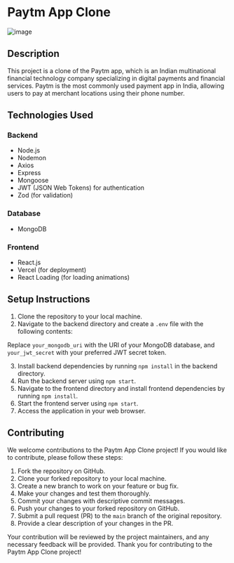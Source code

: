 # Paytm App Clone
![image](https://github.com/harrykamboj1/Paytm-clone/assets/49549662/44dfa450-4704-49c6-85cf-10887d9f5492)

## Description

This project is a clone of the Paytm app, which is an Indian multinational financial technology company specializing in digital payments and financial services. Paytm is the most commonly used payment app in India, allowing users to pay at merchant locations using their phone number.

## Technologies Used

### Backend

- Node.js
- Nodemon
- Axios
- Express
- Mongoose
- JWT (JSON Web Tokens) for authentication
- Zod (for validation)

### Database

- MongoDB

### Frontend

- React.js
- Vercel (for deployment)
- React Loading (for loading animations)

## Setup Instructions

1. Clone the repository to your local machine.
2. Navigate to the backend directory and create a `.env` file with the following contents:


Replace `your_mongodb_uri` with the URI of your MongoDB database, and `your_jwt_secret` with your preferred JWT secret token.

3. Install backend dependencies by running `npm install` in the backend directory.
4. Run the backend server using `npm start`.
5. Navigate to the frontend directory and install frontend dependencies by running `npm install`.
6. Start the frontend server using `npm start`.
7. Access the application in your web browser.

## Contributing

We welcome contributions to the Paytm App Clone project! If you would like to contribute, please follow these steps:

1. Fork the repository on GitHub.
2. Clone your forked repository to your local machine.
3. Create a new branch to work on your feature or bug fix.
4. Make your changes and test them thoroughly.
5. Commit your changes with descriptive commit messages.
6. Push your changes to your forked repository on GitHub.
7. Submit a pull request (PR) to the `main` branch of the original repository.
8. Provide a clear description of your changes in the PR.

Your contribution will be reviewed by the project maintainers, and any necessary feedback will be provided. Thank you for contributing to the Paytm App Clone project!
